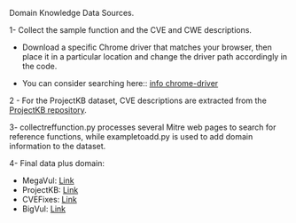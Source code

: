 Domain Knowledge Data Sources.

1- Collect the sample function and the CVE and CWE descriptions.
- Download a specific Chrome driver that matches your browser, then place it in a particular location and change the driver path accordingly in the code.

- You can consider searching here:: [info chrome-driver](https://developer.chrome.com/docs/chromedriver/downloads)

2 - For the ProjectKB dataset, CVE descriptions are extracted from the [ProjectKB repository](https://github.com/SAP/project-kb/tree/vulnerability-data/statements).

3- collectreffunction.py processes several Mitre web pages to search for reference functions, while exampletoadd.py is used to add domain information to the dataset.

4- Final data plus domain:
- MegaVul: [Link](https://drive.google.com/file/d/14TT--A5nFHmbNSe3vfqmz930RDAhKFO1/view?usp=sharing)
- ProjectKB: [Link](https://drive.google.com/file/d/1W3Truwd_kEAGYwBgHd6hRLELAeyQRBwT/view?usp=sharing)
- CVEFixes: [Link](https://drive.google.com/file/d/14vtngKXaBPI43aKRfd6-PoV3peDtd5XU/view?usp=sharing)
- BigVul: [Link](https://drive.google.com/file/d/1bIbhqCy1jlkzyXItaUrJA_mYE9kfs2Qz/view?usp=sharing)